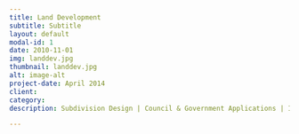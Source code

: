 ```yaml
---
title: Land Development
subtitle: Subtitle
layout: default
modal-id: 1
date: 2010-11-01
img: landdev.jpg
thumbnail: landdev.jpg
alt: image-alt
project-date: April 2014
client: 
category: 
description: Subdivision Design | Council & Government Applications | Infrastructure Projects

---
```

